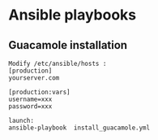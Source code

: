 # Ansible playbooks
## Guacamole installation
```
Modify /etc/ansible/hosts :
[production]
yourserver.com

[production:vars]
username=xxx
password=xxx

launch:
ansible-playbook  install_guacamole.yml
```
